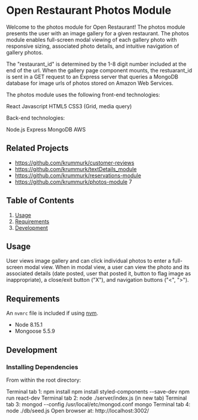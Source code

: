 # Open Restaurant Photos Module

Welcome to the photos module for Open Restaurant! The photos module presents the user with an image gallery for a given restaurant. The photos module enables full-screen modal viewing of each gallery photo with responsive sizing, associated photo details, and intuitive navigation of gallery photos. 

The "restaurant_id" is determined by the 1-8 digit number included at the end of the url. When the gallery page component mounts, the restuarant_id is sent in a GET request to an Express server that queries a MongoDB database for image urls of photos stored on Amazon Web Services. 

The photos module uses the following front-end technologies:

React
Javascript
HTML5
CSS3 (Grid, media query)

Back-end technologies:

Node.js
Express
MongoDB
AWS


## Related Projects

  - https://github.com/krummurk/customer-reviews
  - https://github.com/krummurk/textDetails_module
  - https://github.com/krummurk/reservations-module
  - https://github.com/krummurk/photos-module
7
## Table of Contents

1. [Usage](#Usage)
1. [Requirements](#requirements)
1. [Development](#development)

## Usage

User views image gallery and can click individual photos to enter a full-screen modal view. When in modal view, a user can view the photo and its associated details (date posted, user that posted it, button to flag image as inappropriate), a close/exit button ("X"), and navigation buttons ("<", ">").

## Requirements

An `nvmrc` file is included if using [nvm](https://github.com/creationix/nvm).

- Node 8.15.1
- Mongoose 5.5.9

## Development

### Installing Dependencies

From within the root directory:

Terminal tab 1:
  npm install
  npm install styled-components --save-dev
  npm run react-dev
Terminal tab 2:
  node ./server/index.js (in new tab)
Terminal tab 3:
  mongod --config /usr/local/etc/mongod.conf
  mongo
Terminal tab 4:
  node ./db/seed.js
Open browser at: http://localhost:3002/